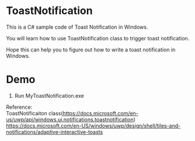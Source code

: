 # ToastNotification
This is a C# sample code of Toast Notification in Windows.  

You will learn how to use ToastNotification class to trigger toast notification.  

Hope this can help you to figure out how to write a toast notification in Windows.  
  
 
# Demo  
1. Run MyToastNotification.exe  
  
  
Reference:  
ToastNotificaiton class(https://docs.microsoft.com/en-us/uwp/api/windows.ui.notifications.toastnotification)  
https://docs.microsoft.com/en-US/windows/uwp/design/shell/tiles-and-notifications/adaptive-interactive-toasts  
